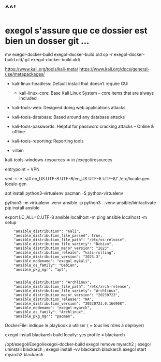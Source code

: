 
# ^^'
# exegol s'assure que ce dossier est bien un dosser git ...
mv exegol-docker-build exegol-docker-build.old
cp -r exegol-docker-build.old/.git exegol-docker-build.old/


https://www.kali.org/tools/kali-meta/
https://www.kali.org/docs/general-use/metapackages/

- kali-linux-headless: Default install that doesn’t require GUI
    - kali-linux-core: Base Kali Linux System – core items that are always included
- kali-tools-web: Designed doing web applications attacks
- kali-tools-database: Based around any database attacks
- kali-tools-passwords: Helpful for password cracking attacks – Online & offline
- kali-tools-reporting: Reporting tools

- villain

kali-tools-windows-resources => in /exegol/resources

entrypoint + VPN



sed -i -e 's/# en_US.UTF-8 UTF-8/en_US.UTF-8 UTF-8/' /etc/locale.gen
locale-gen

apt install python3-virtualenv
pacman -S python-virtualenv

python3 -m virtualenv .venv-ansible -p python3
. .venv-ansible/bin/activate
pip install ansible

export LC_ALL=C.UTF-8
ansible localhost -m ping
ansible localhost -m setup


        "ansible_distribution": "Kali",
        "ansible_distribution_file_parsed": true,
        "ansible_distribution_file_path": "/etc/os-release",
        "ansible_distribution_file_variety": "Debian",
        "ansible_distribution_major_version": "2023",
        "ansible_distribution_release": "kali-rolling",
        "ansible_distribution_version": "2023.3",
        "ansible_nodename": "exegol-mykali",
        "ansible_os_family": "Debian",
        "ansible_pkg_mgr": "apt",


        "ansible_distribution": "Archlinux",
        "ansible_distribution_file_path": "/etc/arch-release",
        "ansible_distribution_file_variety": "Archlinux",
        "ansible_distribution_major_version": "20230723",
        "ansible_distribution_release": "NA",
        "ansible_distribution_version": "20230723.0.166908",
        "ansible_nodename": "exegol-myarch",
        "ansible_os_family": "Archlinux",
        "ansible_pkg_mgr": "pacman",



DockerFile: indique le playbook à utiliser ( = tous les rôles à déployer)



exegol install blackarch
build locally: yes
profile = blackarch



/opt/exegol/Exegol/exegol-docker-build
exegol remove myarch2 ; exegol uninstall blackarch ; exegol install -vv blackarch blackarch
exegol start myarch2 blackarch
